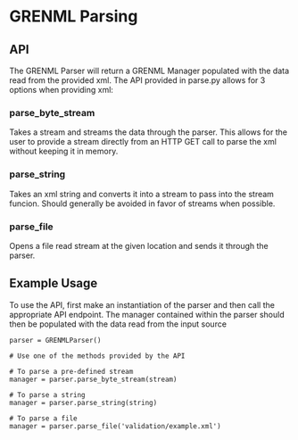 # GRENML Parsing

## API

The GRENML Parser will return a GRENML Manager populated with the data
read from the provided xml. The API provided in parse.py allows for 3 options
when providing xml:

### parse_byte_stream

Takes a stream and streams the data through the parser. This allows for the user
to provide a stream directly from an HTTP GET call to parse the xml without
keeping it in memory.

### parse_string

Takes an xml string and converts it into a stream to pass into the stream funcion.
Should generally be avoided in favor of streams when possible.

### parse_file

Opens a file read stream at the given location and sends it through the parser.

## Example Usage

To use the API, first make an instantiation of the parser and then call
the appropriate API endpoint. The manager contained within the parser should
then be populated with the data read from the input source

    parser = GRENMLParser()
    
    # Use one of the methods provided by the API

    # To parse a pre-defined stream
    manager = parser.parse_byte_stream(stream)
    
    # To parse a string
    manager = parser.parse_string(string)

    # To parse a file
    manager = parser.parse_file('validation/example.xml')
